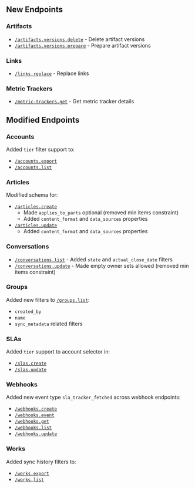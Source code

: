 ## New Endpoints

### Artifacts
- [`/artifacts.versions.delete`](/public/api-reference/artifacts/hard-delete-version) - Delete artifact versions
- [`/artifacts.versions.prepare`](/public/api-reference/artifacts/versions-prepare) - Prepare artifact versions

### Links
- [`/links.replace`](/public/api-reference/links/replace) - Replace links

### Metric Trackers
- [`/metric-trackers.get`](/public/api-reference/slas/metric-trackers-get-post) - Get metric tracker details

## Modified Endpoints

### Accounts
Added `tier` filter support to:
- [`/accounts.export`](/public/api-reference/accounts/export-post)
- [`/accounts.list`](/public/api-reference/accounts/list-post)

### Articles
Modified schema for:
- [`/articles.create`](/public/api-reference/articles/create-article)
  - Made `applies_to_parts` optional (removed min items constraint)
  - Added `content_format` and `data_sources` properties
- [`/articles.update`](/public/api-reference/articles/update-article)
  - Added `content_format` and `data_sources` properties

### Conversations
- [`/conversations.list`](/public/api-reference/conversations/list-post) - Added `state` and `actual_close_date` filters
- [`/conversations.update`](/public/api-reference/conversations/update) - Made empty owner sets allowed (removed min items constraint)

### Groups
Added new filters to [`/groups.list`](/public/api-reference/groups/list-post):
- `created_by`
- `name`
- `sync_metadata` related filters

### SLAs
Added `tier` support to account selector in:
- [`/slas.create`](/public/api-reference/slas/create)
- [`/slas.update`](/public/api-reference/slas/update)

### Webhooks
Added new event type `sla_tracker_fetched` across webhook endpoints:
- [`/webhooks.create`](/public/api-reference/webhooks/create)
- [`/webhooks.event`](/public/api-reference/webhooks/event)
- [`/webhooks.get`](/public/api-reference/webhooks/get-post)
- [`/webhooks.list`](/public/api-reference/webhooks/list-post)
- [`/webhooks.update`](/public/api-reference/webhooks/update)

### Works
Added sync history filters to:
- [`/works.export`](/public/api-reference/works/export-post)
- [`/works.list`](/public/api-reference/works/list-post)
